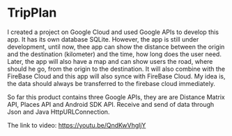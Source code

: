 # TripPlan

I created a project on Google Cloud and used Google APIs to develop this app. It has its own database SQLite. 
However, the app is still under development, until now, thee app can show the distance between the origin and the destination (kilometer) and the time, how long does the user need. Later, the app will also have a map and can show users the road, where should he go, from the origin to the destination. 
It will also combine with the FireBase Cloud and this app will also synce with FireBase Cloud. My idea is, the data should always be transferred to the firebase cloud immediately.

So far this product contains three Google APIs, they are are Distance Matrix API, Places API and Android SDK API. 
Receive and send of data through Json and Java HttpURLConnection. 



The link to video: https://youtu.be/QndKwVhgljY

